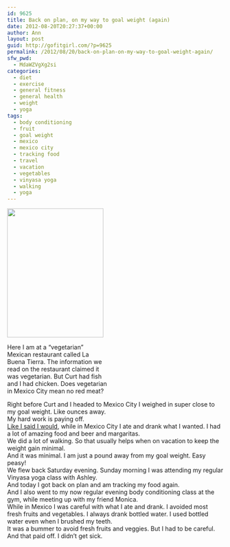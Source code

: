 ```yaml
---
id: 9625
title: Back on plan, on my way to goal weight (again)
date: 2012-08-20T20:27:37+00:00
author: Ann
layout: post
guid: http://gofitgirl.com/?p=9625
permalink: /2012/08/20/back-on-plan-on-my-way-to-goal-weight-again/
sfw_pwd:
  - MdaWZVgXg2si
categories:
  - diet
  - exercise
  - general fitness
  - general health
  - weight
  - yoga
tags:
  - body conditioning
  - fruit
  - goal weight
  - mexico
  - mexico city
  - tracking food
  - travel
  - vacation
  - vegetables
  - vinyasa yoga
  - walking
  - yoga
---
```

<div id="attachment_9626" style="width: 234px" class="wp-caption alignleft">
  <a href="http://gofitgirl.com/?attachment_id=9626" rel="attachment wp-att-9626"><img class="size-medium wp-image-9626" title="378216_10151012118388657_1802178772_n copy" src="http://gofitgirl.com/wp-content/uploads/2012/08/378216_10151012118388657_1802178772_n-copy-224x300.jpg" alt="" width="224" height="300" /></a>
  
  <p class="wp-caption-text">
    Here I am at a &#8220;vegetarian&#8221; Mexican restaurant called La Buena Tierra. The information we read on the restaurant claimed it was vegetarian. But Curt had fish and I had chicken. Does vegetarian in Mexico City mean no red meat?
  </p>
</div>

  
Right before Curt and I headed to Mexico City I weighed in super close to my goal weight. Like ounces away.  
My hard work is paying off.  
[Like I said I would](http://gofitgirl.com/?p=9612), while in Mexico City I ate and drank what I wanted. I had a lot of amazing food and beer and margaritas.  
We did a lot of walking. So that usually helps when on vacation to keep the weight gain minimal.  
And it was minimal. I am just a pound away from my goal weight. Easy peasy!  
We flew back Saturday evening. Sunday morning I was attending my regular Vinyasa yoga class with Ashley.  
And today I got back on plan and am tracking my food again.  
And I also went to my now regular evening body conditioning class at the gym, while meeting up with my friend Monica.  
While in Mexico I was careful with what I ate and drank. I avoided most fresh fruits and vegetables. I always drank bottled water. I used bottled water even when I brushed my teeth.  
It was a bummer to avoid fresh fruits and veggies. But I had to be careful. And that paid off. I didn&#8217;t get sick.  
&nbsp;